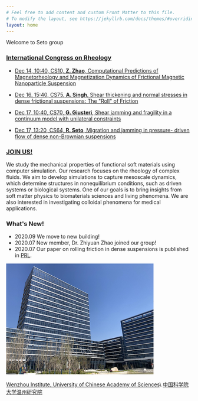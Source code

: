 ```yaml
---
# Feel free to add content and custom Front Matter to this file.
# To modify the layout, see https://jekyllrb.com/docs/themes/#overriding-theme-defaults
layout: home
---
```


Welcome to Seto group

### [**International Congress on Rheology**](https://icr2020.com)

- [Dec 14, 10:40, CS10, **Z. Zhao**, Computational Predictions of Magnetorheology and Magnetization Dynamics of Frictional Magnetic Nanoparticle Suspension](https://icr2020online.com/monday-14-december-2020)
- [Dec 16, 15:40, CS75, **A. Singh**, Shear thickening and normal stresses in dense frictional suspensions: The "Roll" of Friction](https://icr2020online.com/wednesday-16-december-2020)
- [Dec 17, 10:40, CS70, **G. Giusteri**, Shear jamming and fragility in a continuum model with unilateral constraints](https://icr2020online.com/thursday-17-december-2020)

- [Dec 17, 13:20, CS64, **R. Seto**, Migration and jamming in pressure- driven flow of dense non-Brownian suspensions](https://icr2020online.com/thursday-17-december-2020)


### [**JOIN US!**](joinus.md)

We study the mechanical properties of functional soft materials using computer simulation. Our research focuses on the rheology of complex fluids. We aim to develop simulations to capture mesoscale dynamics, which determine structures in nonequilibrium conditions, such as driven systems or biological systems. One of our goals is to bring insights from soft matter physics to biomaterials sciences and living phenomena. We are also interested in investigating colloidal phenomena for medical applications.

### **What's New!** 
- 2020.09 We move to new building!
- 2020.07 New member, Dr. Zhiyuan Zhao joined our group! 
- 2020.07 Our paper on rolling friction in dense suspensions is published in [PRL](https://link.aps.org/doi/10.1103/PhysRevLett.124.248005). 

![New WIUCAS building](/assets/img/WIUCA2.jpeg)

[Wenzhou Institute, University of Chinese Academy of Sciences](http://english.wiucas.ac.cn)\\
[中国科学院大学温州研究院](http://www.wibe.ac.cn)
